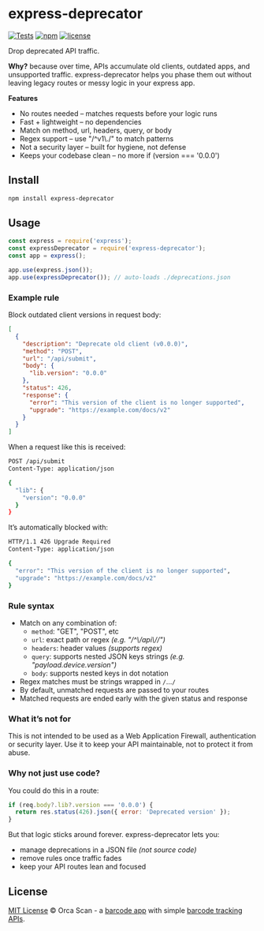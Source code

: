 # express-deprecator

[![Tests](https://github.com/orca-scan/express-deprecator/actions/workflows/ci.yml/badge.svg)](https://github.com/orca-scan/express-deprecator/actions/workflows/ci.yml)
[![npm](https://img.shields.io/npm/v/express-deprecator)](https://www.npmjs.com/package/express-deprecator)
[![license](https://img.shields.io/github/license/orca-scan/express-deprecator)](https://github.com/orca-scan/express-deprecator/blob/master/LICENSE)

Drop deprecated API traffic.

**Why?** because over time, APIs accumulate old clients, outdated apps, and unsupported traffic. express-deprecator helps you phase them out without leaving legacy routes or messy logic in your express app.

**Features**
* No routes needed – matches requests before your logic runs
* Fast + lightweight – no dependencies
* Match on method, url, headers, query, or body
* Regex support – use "/^v1\\./" to match patterns
* Not a security layer – built for hygiene, not defense
* Keeps your codebase clean – no more if (version === '0.0.0')

## Install

```bash
npm install express-deprecator
```

## Usage

```js
const express = require('express');
const expressDeprecator = require('express-deprecator');
const app = express();

app.use(express.json());
app.use(expressDeprecator()); // auto-loads ./deprecations.json
```

### Example rule

Block outdated client versions in request body:

```json
[
  {
    "description": "Deprecate old client (v0.0.0)",
    "method": "POST",
    "url": "/api/submit",
    "body": {
      "lib.version": "0.0.0"
    },
    "status": 426,
    "response": {
      "error": "This version of the client is no longer supported",
      "upgrade": "https://example.com/docs/v2"
    }
  }
]
```

When a request like this is received:

```bash
POST /api/submit
Content-Type: application/json

{
  "lib": {
    "version": "0.0.0"
  }
}
```

It’s automatically blocked with:

```bash
HTTP/1.1 426 Upgrade Required
Content-Type: application/json

{
  "error": "This version of the client is no longer supported",
  "upgrade": "https://example.com/docs/v2"
}
```

### Rule syntax

* Match on any combination of:
  * `method`: "GET", "POST", etc
  * `url`: exact path or regex _(e.g. "/^\\/api\\//")_
  * `headers`: header values _(supports regex)_
  * `query`: supports nested JSON keys strings _(e.g. "payload.device.version")_
  * `body`: supports nested keys in dot notation
* Regex matches must be strings wrapped in `/`...`/`
* By default, unmatched requests are passed to your routes
* Matched requests are ended early with the given status and response

### What it’s not for

This is not intended to be used as a Web Application Firewall, authentication or security layer. Use it to keep your API maintainable, not to protect it from abuse.

### Why not just use code?

You could do this in a route:

```js
if (req.body?.lib?.version === '0.0.0') {
  return res.status(426).json({ error: 'Deprecated version' });
}
```

But that logic sticks around forever. express-deprecator lets you:
* manage deprecations in a JSON file _(not source code)_
* remove rules once traffic fades
* keep your API routes lean and focused

## License

[MIT License](LICENSE) © Orca Scan - a [barcode app](https://orcascan.com) with simple [barcode tracking APIs](https://orcascan.com/guides?tag=for-developers).